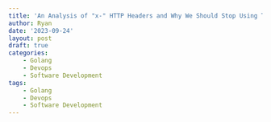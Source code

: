 ```yaml
---
title: 'An Analysis of "x-" HTTP Headers and Why We Should Stop Using Them'
author: Ryan
date: '2023-09-24'
layout: post
draft: true
categories:
    - Golang
    - Devops
    - Software Development
tags:
    - Golang
    - Devops
    - Software Development
---
```



